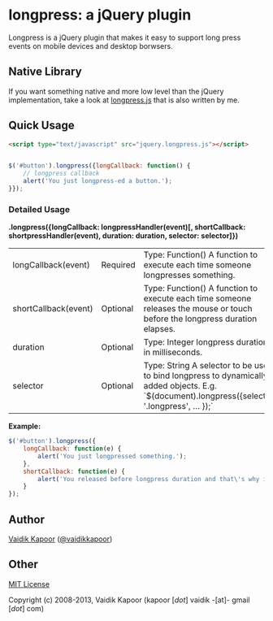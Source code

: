 # longpress: a jQuery plugin

Longpress is a jQuery plugin that makes it easy to support long press
events on mobile devices and desktop borwsers.

## Native Library

If you want something native and more low level than the jQuery implementation,
take a look at [longpress.js][lp] that is also written by me.

[lp]: https://github.com/vaidik/longpress.js

## Quick Usage

```html
<script type="text/javascript" src="jquery.longpress.js"></script>
```

```js

$('#button').longpress({longCallback: function() {
    // longpress callback
    alert('You just longpress-ed a button.');
}});

```

### Detailed Usage

**.longpress({longCallback: longpressHandler(event)[, shortCallback: shortpressHandler(event), duration: duration, selector: selector]})**
<table>
    <tr>
        <td>longCallback(event)</td>
        <td>Required</td>
        <td>
            Type: Function()  
            A function to execute each time someone longpresses something.
        </td>
    </tr>
    <tr>
        <td>shortCallback(event)</td>
        <td>Optional</td>
        <td>
            Type: Function()
            A function to execute each time someone releases the mouse or touch before the longpress duration elapses.
        </td>
    </tr>
    <tr>
        <td>duration</td>
        <td>Optional</td>
        <td>
            Type: Integer
            longpress duration in milliseconds.
        </td>
    </tr>
    <tr>
        <td>selector</td>
        <td>Optional</td>
        <td>
            Type: String
            A selector to be used to bind longpress to dynamically added objects. E.g. `$(document).longpress({selector: '.longpress', … });`
        </td>
    </tr>
</table>

**Example:**

```js
$('#button').longpress({
    longCallback: function(e) {
        alert('You just longpressed something.');
    }, 
    shortCallback: function(e) {
        alert('You released before longpress duration and that\'s why its a shortpress now.');
    }
});
```

## Author

[Vaidik Kapoor](http://vaidikkapoor.info) ([@vaidikkapoor](http://twitter.com/vaidikkapoor))

## Other

[MIT License](http://www.opensource.org/licenses/mit-license.php)

Copyright (c) 2008-2013, Vaidik Kapoor (kapoor [*dot*] vaidik -[at]- gmail [*dot*] com)

